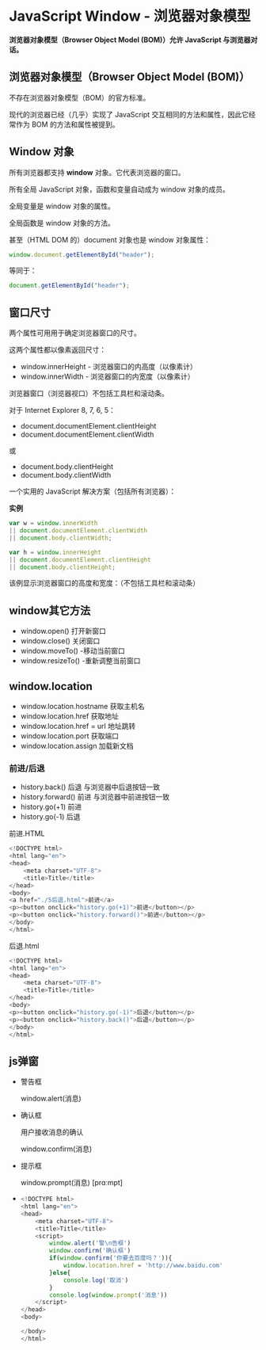 # JavaScript Window - 浏览器对象模型

**浏览器对象模型（Browser Object Model (BOM)）允许 JavaScript 与浏览器对话。**

## 浏览器对象模型（Browser Object Model (BOM)）

不存在浏览器对象模型（BOM）的官方标准。

现代的浏览器已经（几乎）实现了 JavaScript 交互相同的方法和属性，因此它经常作为 BOM 的方法和属性被提到。

## Window 对象

所有浏览器都支持 **window** 对象。它代表浏览器的窗口。

所有全局 JavaScript 对象，函数和变量自动成为 window 对象的成员。

全局变量是 window 对象的属性。

全局函数是 window 对象的方法。

甚至（HTML DOM 的）document 对象也是 window 对象属性：

```js
window.document.getElementById("header");
```

等同于：

```js
document.getElementById("header");
```

## 窗口尺寸

两个属性可用用于确定浏览器窗口的尺寸。

这两个属性都以像素返回尺寸：

- window.innerHeight - 浏览器窗口的内高度（以像素计）
- window.innerWidth - 浏览器窗口的内宽度（以像素计）

浏览器窗口（浏览器视口）不包括工具栏和滚动条。

对于 Internet Explorer 8, 7, 6, 5：

- document.documentElement.clientHeight
- document.documentElement.clientWidth

或

- document.body.clientHeight
- document.body.clientWidth

一个实用的 JavaScript 解决方案（包括所有浏览器）：

**实例**

```js
var w = window.innerWidth
|| document.documentElement.clientWidth
|| document.body.clientWidth;

var h = window.innerHeight
|| document.documentElement.clientHeight
|| document.body.clientHeight; 
```

该例显示浏览器窗口的高度和宽度：（不包括工具栏和滚动条）

## window其它方法

+ window.open()  打开新窗口
+ window.close()  关闭窗口
+ window.moveTo() -移动当前窗口
+ window.resizeTo() -重新调整当前窗口

## window.location

+ window.location.hostname   获取主机名
+ window.location.href      获取地址
+ window.location.href = url  地址跳转
+ window.location.port   获取端口
+ window.location.assign   加载新文档

### 前进/后退

+ history.back()  后退 与浏览器中后退按钮一致
+ history.forward()    前进 与浏览器中前进按钮一致
+ history.go(+1)  前进
+ history.go(-1)  后退

前进.HTML

```javascript
<!DOCTYPE html>
<html lang="en">
<head>
    <meta charset="UTF-8">
    <title>Title</title>
</head>
<body>
<a href="./5后退.html">前进</a>
<p><button onclick="history.go(+1)">前进</button></p>
<p><button onclick="history.forward()">前进</button></p>
</body>
</html>
```

后退.html

```javascript
<!DOCTYPE html>
<html lang="en">
<head>
    <meta charset="UTF-8">
    <title>Title</title>
</head>
<body>
<p><button onclick="history.go(-1)">后退</button></p>
<p><button onclick="history.back()">后退</button></p>
</body>
</html>
```

## js弹窗

+ 警告框

  window.alert(消息)

+ 确认框

  用户接收消息的确认

  window.confirm(消息)

+ 提示框

  window.prompt(消息)   [prɑːmpt]

+ ```javascript
  <!DOCTYPE html>
  <html lang="en">
  <head>
      <meta charset="UTF-8">
      <title>Title</title>
      <script>
          window.alert('警\n告框')
          window.confirm('确认框')
          if(window.confirm('你要去百度吗？')){
              window.location.href = 'http://www.baidu.com'
          }else{
              console.log('取消')
          }
          console.log(window.prompt('消息'))
      </script>
  </head>
  <body>
  
  </body>
  </html>
  ```

